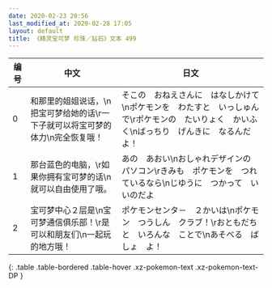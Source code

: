 ```yaml
---
date: 2020-02-23 20:56
last_modified_at: 2020-02-28 17:05
layout: default
title: 《精灵宝可梦 珍珠／钻石》文本 499
---
```

| 编号 | 中文 | 日文 |
| ---- | ---- | ---- |
| 0 | 和那里的姐姐说话，\n把宝可梦给她的话\r一下子就可以将宝可梦的体力\n完全恢复哦！ | そこの　おねえさんに　はなしかけて\nポケモンを　わたすと　いっしゅんで\rポケモンの　たいりょく　かいふく\nばっちり　げんきに　なるんだよ！ |
| 1 | 那台蓝色的电脑，\r如果你拥有宝可梦的话\n就可以自由使用了哦。 | あの　あおい\nおしゃれデザインの　パソコン\rきみも　ポケモンを　つれているなら\nじゆうに　つかって　いいのだよ |
| 2 | 宝可梦中心２层是\n宝可梦通信俱乐部！\r是可以和朋友们\n一起玩的地方哦！ | ポケモンセンタ－　２かいは\nポケモン　つうしん　クラブ！\rおともだちと　いろんな　ことで\nあそべる　ばしょ　よ！ |
{: .table .table-bordered .table-hover .xz-pokemon-text .xz-pokemon-text-DP }